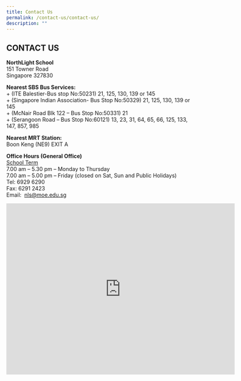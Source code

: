 ```yaml
---
title: Contact Us
permalink: /contact-us/contact-us/
description: ""
---
```

## CONTACT US

**NorthLight School**<br>
151 Towner Road<br>
Singapore 327830

**Nearest SBS Bus Services:**&nbsp;&nbsp;<br>
\+ (ITE Balestier-Bus stop No:50231) 21, 125, 130, 139 or 145  <br>
\+ (Singapore Indian Association- Bus Stop No:50329) 21, 125, 130, 139 or 145<br>
\+ (McNair Road Blk 122 – Bus Stop No:50331) 21<br>
\+ (Serangoon Road – Bus Stop No:60121) 13, 23, 31, 64, 65, 66, 125, 133, 147, 857, 985

**Nearest MRT Station:**<br>
Boon Keng (NE9) EXIT A

**Office Hours (General Office)**<br>
<u>School Term</u><br>
7.00 am – 5.30 pm – Monday to Thursday<br>
7.00 am – 5.00 pm – Friday (closed on Sat, Sun and Public Holidays)<br>
Tel: 6929 6290<br>
Fax: 6291 2423<br>
Email:&nbsp;&nbsp;[nls@moe.edu.sg](mailto:nls@moe.edu.sg)

<iframe loading="lazy" allowfullscreen="" style="border:0;" height="450" width="600" src="https://www.google.com/maps/embed?pb=!1m18!1m12!1m3!1d3988.7600024614917!2d103.85372341511244!3d1.319710699037462!2m3!1f0!2f0!3f0!3m2!1i1024!2i768!4f13.1!3m3!1m2!1s0x31da19da4c3c1cc9%3A0x1df9cd20367f2d93!2sNorthlight%20School!5e0!3m2!1sen!2ssg!4v1677063648674!5m2!1sen!2ssg"></iframe>